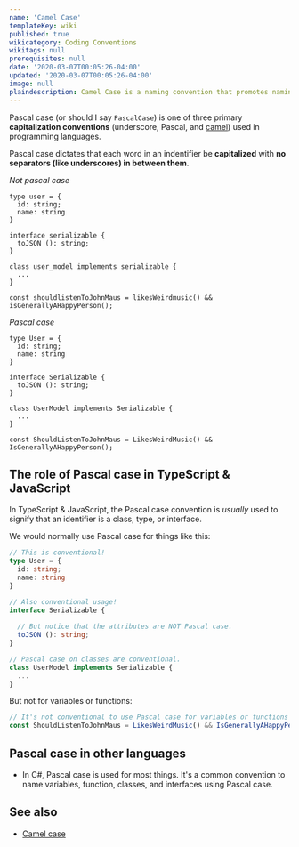 ```yaml
---
name: 'Camel Case'
templateKey: wiki
published: true
wikicategory: Coding Conventions
wikitags: null
prerequisites: null
date: '2020-03-07T00:05:26-04:00'
updated: '2020-03-07T00:05:26-04:00'
image: null
plaindescription: Camel Case is a naming convention that promotes naming indentifiers using all upper-case words.
---
```


Pascal case (or should I say `PascalCase`) is one of three primary **capitalization conventions** (underscore, Pascal, and [camel](/wiki/conventions/camel-case/)) used in programming languages.

Pascal case dictates that each word in an indentifier be **capitalized** with **no separators (like underscores) in between them**.

_Not pascal case_

```typescript{1,6,10,14}
type user = { 
  id: string; 
  name: string
}

interface serializable {
  toJSON (): string;
}

class user_model implements serializable {
  ...
}

const shouldlistenToJohnMaus = likesWeirdmusic() && isGenerallyAHappyPerson();
```

_Pascal case_

```typescript{1,6,10,14}
type User = { 
  id: string; 
  name: string
}

interface Serializable {
  toJSON (): string;
}

class UserModel implements Serializable {
  ...
}

const ShouldListenToJohnMaus = LikesWeirdMusic() && IsGenerallyAHappyPerson();
```

## The role of Pascal case in TypeScript & JavaScript

In TypeScript & JavaScript, the Pascal case convention is _usually_ used to signify that an identifier is a class, type, or interface.

We would normally use Pascal case for things like this:

```typescript
// This is conventional!
type User = { 
  id: string; 
  name: string
}

// Also conventional usage!
interface Serializable {
  
  // But notice that the attributes are NOT Pascal case.
  toJSON (): string;
}

// Pascal case on classes are conventional.
class UserModel implements Serializable {
  ...
}
```

But not for variables or functions:

```typescript
// It's not conventional to use Pascal case for variables or functions in TypeScript and JavaScript
const ShouldListenToJohnMaus = LikesWeirdMusic() && IsGenerallyAHappyPerson();
```

## Pascal case in other languages

- In C#, Pascal case is used for most things. It's a common convention to name variables, function, classes, and interfaces using Pascal case.


## See also

- [Camel case](/wiki/conventions/camel-case/)